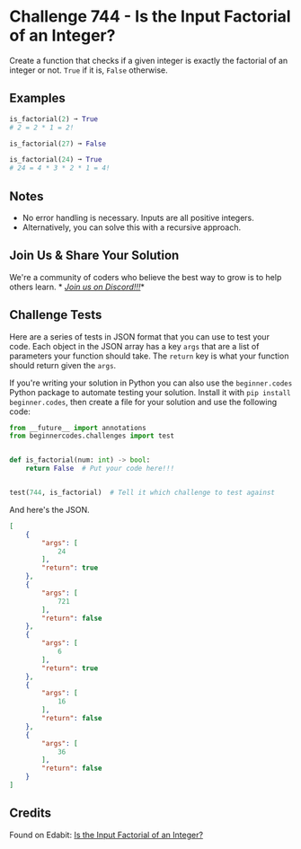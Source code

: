 # Challenge 744 - Is the Input Factorial of an Integer?

Create a function that checks if a given integer is exactly the factorial of an integer or not. `True` if it is, `False` otherwise.

## Examples
```python
is_factorial(2) ➞ True
# 2 = 2 * 1 = 2!

is_factorial(27) ➞ False

is_factorial(24) ➞ True
# 24 = 4 * 3 * 2 * 1 = 4!
```
## Notes

- No error handling is necessary. Inputs are all positive integers.
- Alternatively, you can solve this with a recursive approach.

## Join Us & Share Your Solution

We're a community of coders who believe the best way to grow is to help others learn. *
*[Join us on Discord!!!](https://discord.gg/sfHykntuGy)**

## Challenge Tests

Here are a series of tests in JSON format that you can use to test your code. Each object in the JSON array has a
key `args` that are a list of parameters your function should take. The `return` key is what your function should return
given the `args`.

If you're writing your solution in Python you can also use the `beginner.codes` Python package to automate testing your
solution. Install it with `pip install beginner.codes`, then create a file for your solution and use the following code:

```python
from __future__ import annotations
from beginnercodes.challenges import test


def is_factorial(num: int) -> bool:
    return False  # Put your code here!!!


test(744, is_factorial)  # Tell it which challenge to test against
```

And here's the JSON.

```json
[
    {
        "args": [
            24
        ],
        "return": true
    },
    {
        "args": [
            721
        ],
        "return": false
    },
    {
        "args": [
            6
        ],
        "return": true
    },
    {
        "args": [
            16
        ],
        "return": false
    },
    {
        "args": [
            36
        ],
        "return": false
    }
]
```

## Credits

Found on Edabit: [Is the Input Factorial of an Integer?](https://edabit.com/challenge/ozMMLxJRPXBwm3yTP)
